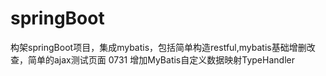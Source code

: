 # springBoot
构架springBoot项目，集成mybatis，包括简单构造restful,mybatis基础增删改查，简单的ajax测试页面
0731 增加MyBatis自定义数据映射TypeHandler
